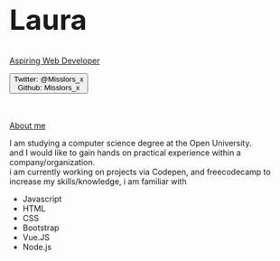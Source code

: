 
<div class="hero-image">
  <div class="hero-text">
    <h1 style="font-size:50px">Laura</h1>
    <p><u>Aspiring Web Developer</u></p>
    <button>Twitter: @Misslors_x <br> Github: Misslors_x</button>
  </div>
</div>
<br>
<br>
<p><u>About me</u></p>

<p> I am studying a computer science degree at the Open University. 
  <br> and I would like to gain hands on practical experience within a company/organization.
<br> i am currently working on projects via Codepen, and freecodecamp to increase my skills/knowledge, i am familiar with </p>
 
- Javascript
- HTML
- CSS
- Bootstrap
- Vue.JS
- Node.js
